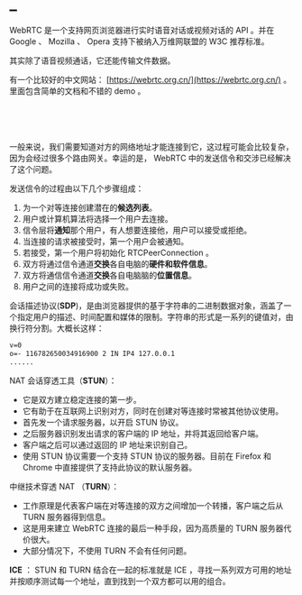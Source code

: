 
# _

WebRTC 是一个支持网页浏览器进行实时语音对话或视频对话的 API 。并在 Google 、 Mozilla 、 Opera 支持下被纳入万维网联盟的 W3C 推荐标准。

其实除了语音视频通话，它还能传输文件数据。

有一个比较好的中文网站： [https://webrtc.org.cn/](https://webrtc.org.cn/) 。里面包含简单的文档和不错的 demo 。

</br>
</br>
</br>

一般来说，我们需要知道对方的网络地址才能连接到它，这过程可能会比较复杂，因为会经过很多个路由网关。幸运的是， WebRTC 中的发送信令和交涉已经解决了这个问题。

发送信令的过程由以下几个步骤组成：

1. 为一个对等连接创建潜在的**候选列表**。
2. 用户或计算机算法将选择一个用户去连接。
3. 信令层将**通知**那个用户，有人想要连接他，用户可以接受或拒绝。
4. 当连接的请求被接受时，第一个用户会被通知。
5. 若接受，第一个用户将初始化 RTCPeerConnection 。
6. 双方将通过信令通道**交换**各自电脑的**硬件和软件信息**。
7. 双方将通信信令通道**交换**各自电脑脑的**位置信息**。
8. 用户之间的连接将成功或失败。

会话描述协议(**SDP**)，是由浏览器提供的基于字符串的二进制数据对象，涵盖了一个指定用户的描述、时间配置和媒体的限制。字符串的形式是一系列的键值对，由换行符分割。大概长这样：

``` txt
v=0
o=- 116782650034916900 2 IN IP4 127.0.0.1
......
```

NAT 会话穿透工具（**STUN**）：

- 它是双方建立稳定连接的第一步。
- 它有助于在互联网上识别对方，同时在创建对等连接时常被其他协议使用。
- 首先发一个请求服务器，以开启 STUN 协议。
- 之后服务器识别发出请求的客户端的 IP 地址，并将其返回给客户端。
- 客户端之后可以通过返回的 IP 地址来识别自己。
- 使用 STUN 协议需要一个支持 STUN 协议的服务器。目前在 Firefox 和 Chrome 中直接提供了支持此协议的默认服务器。

中继技术穿透 NAT （**TURN**）：

- 工作原理是代表客户端在对等连接的双方之间增加一个转播，客户端之后从 TURN 服务器得到信息。
- 这是用来建立 WebRTC 连接的最后一种手段，因为高质量的 TURN 服务器代价很大。
- 大部分情况下，不使用 TURN 不会有任何问题。

**ICE** ： STUN 和 TURN 结合在一起的标准就是 ICE ，寻找一系列双方可用的地址并按顺序测试每一个地址，直到找到一个双方都可以用的组合。
